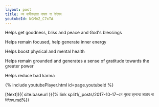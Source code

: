 ```yaml
---
layout: post
title: ওম নান্দীকারায়া নামায গা টাইমস
youtubeId: NGMmZ_C7xTA
---
```

 
 
Helps get goodness, bliss and peace and God's blessings
 
Helps remain focused, help generate inner energy 
 
Helps boost physical and mental health 
 
Helps remain grounded and generates a sense of gratitude towards the greater power 
 
Helps reduce bad karma
 
 
 
 


{% include youtubePlayer.html id=page.youtubeId %}
 
[Next]({{ site.baseurl }}{% link  split1/_posts/2017-10-17-ওম পুষ্করা স্থাপথ্যে নামায গা টাইমস.md%})
 
